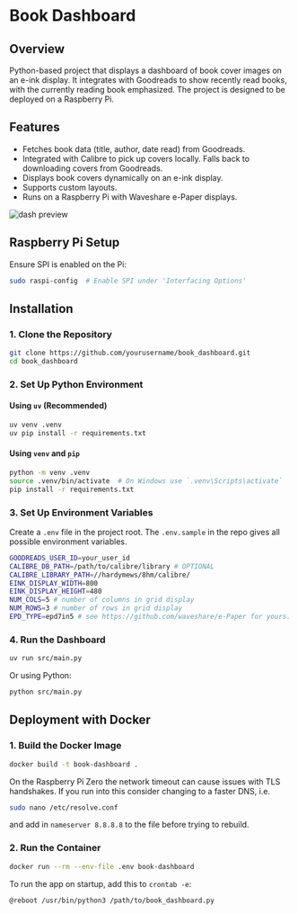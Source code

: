 # Book Dashboard

## Overview
Python-based project that displays a dashboard of book cover images on an e-ink display. It integrates with Goodreads to show recently read books, with the currently reading book emphasized. The project is designed to be deployed on a Raspberry Pi.

## Features
- Fetches book data (title, author, date read) from Goodreads.
- Integrated with Calibre to pick up covers locally. Falls back to downloading covers from Goodreads.
- Displays book covers dynamically on an e-ink display.
- Supports custom layouts.
- Runs on a Raspberry Pi with Waveshare e-Paper displays.

![dash preview](./img/dash.jpg)

## Raspberry Pi Setup
Ensure SPI is enabled on the Pi:
```sh
sudo raspi-config  # Enable SPI under 'Interfacing Options'
```

## Installation
### **1. Clone the Repository**
```sh
git clone https://github.com/yourusername/book_dashboard.git
cd book_dashboard
```

### **2. Set Up Python Environment**
#### Using `uv` (Recommended)
```sh
uv venv .venv
uv pip install -r requirements.txt
```
#### Using `venv` and `pip`
```sh
python -m venv .venv
source .venv/bin/activate  # On Windows use `.venv\Scripts\activate`
pip install -r requirements.txt
```

### **3. Set Up Environment Variables**
Create a `.env` file in the project root. The `.env.sample` in the repo gives all possible environment variables.
```bash
GOODREADS_USER_ID=your_user_id
CALIBRE_DB_PATH=/path/to/calibre/library # OPTIONAL
CALIBRE_LIBRARY_PATH=//hardymews/8hm/calibre/
EINK_DISPLAY_WIDTH=800
EINK_DISPLAY_HEIGHT=480
NUM_COLS=5 # number of columns in grid display
NUM_ROWS=3 # number of rows in grid display
EPD_TYPE=epd7in5 # see https://github.com/waveshare/e-Paper for yours. Use "TEST" for local testing with matplotlib.
```

### **4. Run the Dashboard**
```sh
uv run src/main.py
```
Or using Python:
```sh
python src/main.py
```

## Deployment with Docker
### **1. Build the Docker Image**
```sh
docker build -t book-dashboard .
```

On the Raspberry Pi Zero the network timeout can cause issues with TLS handshakes. If you run into this consider changing to a faster DNS, i.e.
```sh
sudo nano /etc/resolve.conf
```
and add in `nameserver 8.8.8.8` to the file before trying to rebuild.

### **2. Run the Container**
```sh
docker run --rm --env-file .env book-dashboard
```

To run the app on startup, add this to `crontab -e`:
```
@reboot /usr/bin/python3 /path/to/book_dashboard.py
```